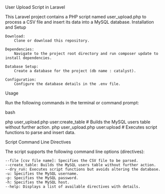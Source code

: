 User Upload Script in Laravel

This Laravel project contains a PHP script named user_upload.php to process a CSV file and insert its data into a MySQL database.
Installation and Setup

    Download:
        Clone or download this repository.

    Dependencies:
        Navigate to the project root directory and run composer update to install dependencies.

    Database Setup:
        Create a database for the project (db name : catalyst).

    Configuration:
        Configure the database details in the .env file.

Usage

Run the following commands in the terminal or command prompt:

bash

php user_upload.php user:create_table    # Builds the MySQL users table without further action.
php user_upload.php user:upload          # Executes script functions to parse and insert data.

Script Command Line Directives

The script supports the following command line options (directives):

    --file [csv file name]: Specifies the CSV file to be parsed.
    --create_table: Builds the MySQL users table without further action.
    --dry_run: Executes script functions but avoids altering the database.
    -u: Specifies the MySQL username.
    -p: Specifies the MySQL password.
    -h: Specifies the MySQL host.
    --help: Displays a list of available directives with details.
